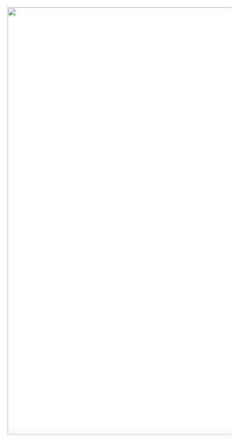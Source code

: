
<div align='center' style="display: flex; flex-wrap: wrap; align-items: stretch;">
    <img style="flex-grow: 1; width: 100vw;" src="https://media3.giphy.com/media/1tTeNNilc8XAdlZTdV/giphy.gif" alt="">
</div>